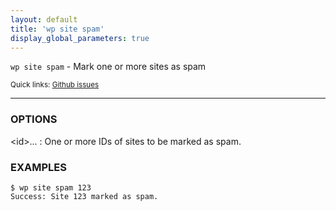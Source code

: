 ```yaml
---
layout: default
title: 'wp site spam'
display_global_parameters: true
---
```


`wp site spam` - Mark one or more sites as spam

<small>Quick links: <a href="https://github.com/wp-cli/wp-cli/issues?q=is%3Aopen+label%3Acommand%3Asite-spam+sort%3Aupdated-desc">Github issues</a></small>

<hr />

### OPTIONS

&lt;id&gt;...
: One or more IDs of sites to be marked as spam.

### EXAMPLES

    $ wp site spam 123
    Success: Site 123 marked as spam.



